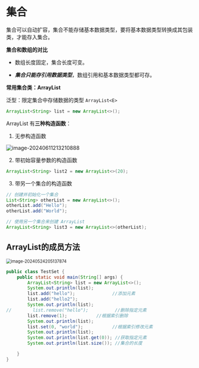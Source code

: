 # 集合

集合可以自动扩容，集合不能存储基本数据类型，要将基本数据类型转换成其包装类，才能存入集合。

**集合和数组的对比**

* 数组长度固定，集合长度可变。

* ***集合只能存引用数据类型***，数组引用和基本数据类型都可存。



**常用集合类：ArrayList**

泛型：限定集合中存储数据的类型 `ArrayList<E>`


```java
ArrayList<String> list = new ArrayList<>();
```

ArrayList 有**三种构造函数**：

1. 无参构造函数

![image-20240611213210888](D:\md_image\image-20240611213210888.png)

2. 带初始容量参数的构造函数

```java
ArrayList<String> list2 = new ArrayList<>(20);
```

3. 带另一个集合的构造函数

```java
// 创建并初始化一个集合
List<String> otherList = new ArrayList<>();
otherList.add("Hello");
otherList.add("World");

// 使用另一个集合来创建 ArrayList
ArrayList<String> list3 = new ArrayList<>(otherList);
```



## ArrayList的成员方法

<img src="D:\md_image\image-20240524205137874.png" alt="image-20240524205137874" style="zoom: 80%;" />

```java
public class TestSet {
    public static void main(String[] args) {
        ArrayList<String> list = new ArrayList<>();
        System.out.println(list);
        list.add("hello");              //添加元素
        list.add("hello2");
        System.out.println(list);
//        list.remove("hello");          //删除指定元素
        list.remove(1);           //根据索引删除
        System.out.println(list);
        list.set(0, "world");           //根据索引修改元素
        System.out.println(list);
        System.out.println(list.get(0)); //获取指定元素
        System.out.println(list.size()); //集合的长度

    }
}

```


